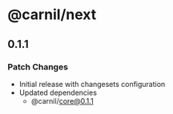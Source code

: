 # @carnil/next

## 0.1.1

### Patch Changes

- Initial release with changesets configuration
- Updated dependencies
  - @carnil/core@0.1.1
